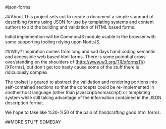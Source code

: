 #json-forms

##About
This project sets out to create a document a simple standard of describing forms using JSON for use by templating systems and content authors to aid the building and validation of HTML based forms.

Initial implemention will be CommonJS module usable in the browser with some supporting tooling relying upon NodeJS.

##Why?
Inspiration comes from long and sad days hand coding semantic and accessible web based html forms. There is some potential cross-over/standing on the shoulders of (http://www.w3.org/TR/xforms11/)[XForms], but don't get too hasty cause some of the stuff there is ridiculously complex.

The toolset is geared to abstract the validation and rendering portions into self-contained sections so that the concepts could be re-implemented in another host language (other than javascript/ecmascript) or templating system while still taking advantage of the information contained in the JSON description format. 

We hope to take like %30-%50 of the pain of handcrafting good html forms.

##MORE STUFF SOMEDAY


